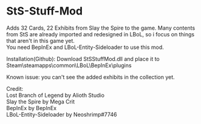 # StS-Stuff-Mod  
Adds 32 Cards, 22 Exhibits from Slay the Spire to the game. Many contents from StS are already imported and redesigned in LBoL, so i focus on things that aren't in this game yet.  
You need BepInEx and LBoL-Entity-Sideloader to use this mod.

Installation(Github): Download StSStuffMod.dll and place it to Steam\steamapps\common\LBoL\BepInEx\plugins

Known issue: you can't see the added exhibits in the collection yet.

Credit:  
Lost Branch of Legend by Alioth Studio  
Slay the Spire by Mega Crit  
BepInEx by BepInEx  
LBoL-Entity-Sideloader by Neoshrimp#7746

